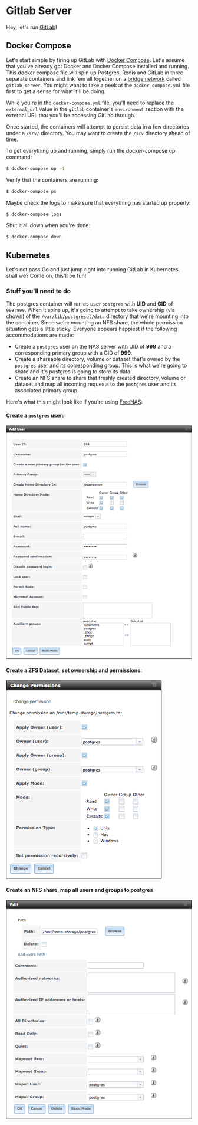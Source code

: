 # Gitlab Server
Hey, let's run [GitLab](https://about.gitlab.com/)!

## Docker Compose
Let's start simple by firing up GitLab with [Docker Compose](https://docs.docker.com/compose/).  Let's assume that
you've already got Docker and Docker Compose installed and running.  This docker compose file will spin up Postgres,
Redis and GitLab in three separate containers and link 'em all together on a 
[bridge network](https://docs.docker.com/engine/userguide/networking/#bridge-networks) called `gitlab-server`.
You might want to take a peek at the `docker-compose.yml` file first to get a sense for what it'll be doing.

While you're in the `docker-compose.yml` file, you'll need to replace the `external_url` value in the `gitlab`
container's `environment` section with the external URL that you'll be accessing GitLab through.

Once started, the containers will attempt to persist data in a few directories under a `/srv/` directory.
You may want to create the `/srv` directory ahead of time.

To get everything up and running, simply run the docker-compose up command:

```bash
$ docker-compose up -d
```


Verify that the containers are running:

```bash
$ docker-compose ps
```

Maybe check the logs to make sure that everything has started up properly:

```bash
$ docker-compose logs
```

Shut it all down when you're done:

```bash
$ docker-compose down
```

## Kubernetes
Let's not pass Go and just jump right into running GitLab in Kubernetes, shall we?  Come on, this'll be fun!



### Stuff you'll need to do

The postgres container will run as user `postgres` with **UID** and **GID** of `999:999`.
When it spins up, it's going to attempt to take ownership (via chown) of the 
`/var/lib/postgresql/data` directory that we're mounting into the container.  Since we're
mounting an NFS share, the whole permission situation gets a little sticky.  Everyone appears 
happiest if the following accommodations are made:

* Create a `postgres` user on the NAS server with UID of **999** and a corresponding
  primary group with a GID of **999**.
* Create a shareable directory, volume or dataset that's owned by the `postgres` user
  and its corresponding group.  This is what we're going to share and it's postgres is
  going to store its data.
* Create an NFS share to share that freshly created directory, volume or dataset and map
  all incoming requests to the `postgres` user and its associated primary group.
  
Here's what this might look like if you're using [FreeNAS](http://www.freenas.org/):

#### Create a `postgres` user:
![create postgres user](images/add-user.png)

#### Create a [ZFS Dataset](https://doc.freenas.org/9.3/freenas_storage.html#create-dataset), set ownership and permissions:
![create ZFS dataset](images/dataset-permissions.png)

#### Create an NFS share, map all users and groups to **postgres**
![create NFS share](images/nfs-mapping.png)